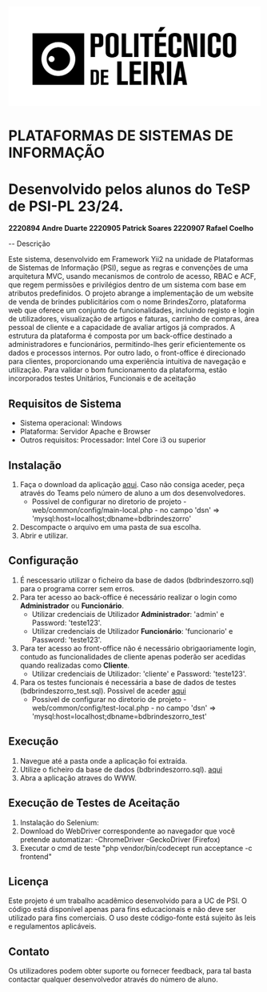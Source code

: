 ![IPLeiria](doc/ipl.png)

# PLATAFORMAS DE SISTEMAS DE INFORMAÇÃO

# Desenvolvido pelos alunos do TeSP de PSI-PL 23/24.

**2220894 Andre Duarte
2220905 Patrick Soares
2220907 Rafael Coelho**

-- Descrição

Este sistema, desenvolvido em Framework Yii2 na unidade de Plataformas de Sistemas de Informação (PSI), segue as regras e convenções de uma arquitetura MVC, usando mecanismos de controlo de acesso, RBAC e ACF, que regem permissões e privilégios dentro de um sistema com base em atributos predefinidos. O projeto abrange a implementação de um website de venda de brindes publicitários com o nome BrindesZorro, plataforma web que oferece um conjunto de funcionalidades, incluindo registo e login de utilizadores, visualização de artigos e faturas, carrinho de compras, área pessoal de cliente e a capacidade de avaliar artigos já comprados.
A estrutura da plataforma é composta por um back-office destinado a administradores e funcionários, permitindo-lhes gerir eficientemente os dados e processos internos. Por outro lado, o front-office é direcionado para clientes, proporcionando uma experiência intuitiva de navegação e utilização. Para validar o bom funcionamento da plataforma, estão incorporados testes Unitários, Funcionais e de aceitação

## Requisitos de Sistema

- Sistema operacional: Windows
- Plataforma: Servidor Apache e Browser
- Outros requisitos: Processador: Intel Core i3 ou superior

## Instalação

1. Faça o download da aplicação [aqui](https://github.com/Patricksoares100/PSI_Web). Caso não consiga aceder, peça através do Teams pelo número de aluno a um dos desenvolvedores.
   - Possivel de configurar no diretorio de projeto - web/common/config/main-local.php - no campo 'dsn' => 'mysql:host=localhost;dbname=bdbrindeszorro'
2. Descompacte o arquivo em uma pasta de sua escolha.
3. Abrir e utilizar.

## Configuração

1. É nescessario utilizar o ficheiro da base de dados (bdbrindeszorro.sql) para o programa correr sem erros.
2. Para ter acesso ao back-office é necessário realizar o login como **Administrador** ou **Funcionário**.
   - Utilizar credenciais de Utilizador **Administrador**: 'admin' e Password: 'teste123'.
   - Utilizar credenciais de Utilizador **Funcionário**: 'funcionario' e Password: 'teste123'.
3. Para ter acesso ao front-office não é necessário obrigaoriamente login, contudo as funcionalidades de cliente apenas poderão ser acedidas quando realizadas como **Cliente**.
   - Utilizar credenciais de Utilizador: 'cliente' e Password: 'teste123'.
4. Para os testes funcionais é necessária a base de dados de testes (bdbrindeszorro_test.sql). Possivel de aceder [aqui](https://github.com/Patricksoares100/PSI_Web/tree/77f824ad15cf62353a97b8174d1fbec7a4bb52ad/doc)
   - Possivel de configurar no diretorio de projeto - web/common/config/test-local.php - no campo 'dsn' => 'mysql:host=localhost;dbname=bdbrindeszorro_test'

## Execução

1. Navegue até a pasta onde a aplicação foi extraída.
2. Utilize o ficheiro da base de dados (bdbrindeszorro.sql). [aqui](https://github.com/Patricksoares100/PSI_Web/tree/77f824ad15cf62353a97b8174d1fbec7a4bb52ad/doc)
3. Abra a aplicação atraves do WWW.

## Execução de Testes de Aceitação

1. Instalação do Selenium:
2. Download do WebDriver correspondente ao navegador que você pretende automatizar:
   -ChromeDriver
   -GeckoDriver (Firefox)
3. Executar o cmd de teste "php vendor/bin/codecept run acceptance -c frontend"

## Licença

Este projeto é um trabalho acadêmico desenvolvido para a UC de PSI.
O código está disponível apenas para fins educacionais e não deve ser utilizado para fins comerciais.
O uso deste código-fonte está sujeito às leis e regulamentos aplicáveis.

## Contato

Os utilizadores podem obter suporte ou fornecer feedback, para tal basta contactar qualquer desenvolvedor através do número de aluno.
